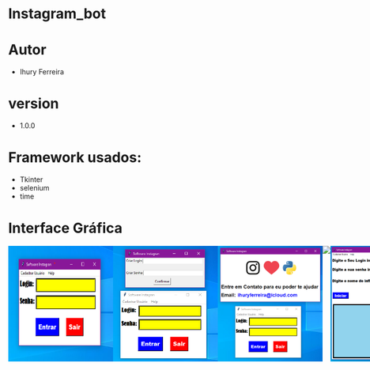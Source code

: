# Instagram_bot

# Autor
- Ihury Ferreira

# version
- 1.0.0

# Framework usados:
- Tkinter
- selenium
- time

# Interface Gráfica
<div style="display: flex">
  <img src="https://github.com/ihuryferreira/instagram_bot/blob/main/imagem/login.png" width="212">
  <br>
  <img src="https://github.com/ihuryferreira/instagram_bot/blob/main/imagem/cadastro_de_usuario.png" width="212">
  <br>
  <img src="https://github.com/ihuryferreira/instagram_bot/blob/main/imagem/Ajuda.png" width="212">
  <br>
  <img src="https://github.com/ihuryferreira/instagram_bot/blob/main/imagem/Versão_e_autor.png" width="212">
  <br>
  <img src="https://github.com/ihuryferreira/instagram_bot/blob/main/imagem/login_instagram.png" width="212">
</div>
